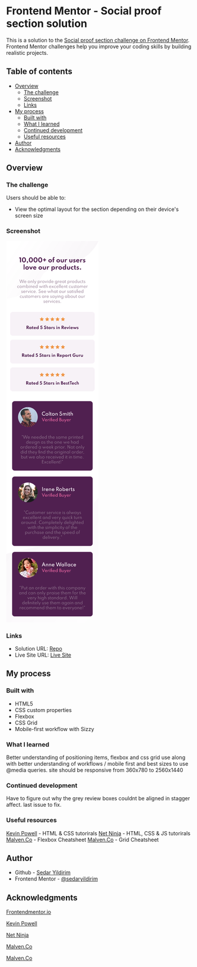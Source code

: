 # Frontend Mentor - Social proof section solution

This is a solution to the [Social proof section challenge on Frontend Mentor](https://www.frontendmentor.io/challenges/social-proof-section-6e0qTv_bA). Frontend Mentor challenges help you improve your coding skills by building realistic projects. 

## Table of contents

- [Overview](#overview)
  - [The challenge](#the-challenge)
  - [Screenshot](#screenshot)
  - [Links](#links)
- [My process](#my-process)
  - [Built with](#built-with)
  - [What I learned](#what-i-learned)
  - [Continued development](#continued-development)
  - [Useful resources](#useful-resources)
- [Author](#author)
- [Acknowledgments](#acknowledgments)

## Overview

### The challenge

Users should be able to:

- View the optimal layout for the section depending on their device's screen size

### Screenshot

![](./images/mobile_ss.jpg)

### Links

- Solution URL: [Repo](https://github.com/sedaryildirim/social-proof)
- Live Site URL: [Live Site](https://sedaryildirim.github.io/social-proof/)

## My process

### Built with

- HTML5
- CSS custom properties
- Flexbox
- CSS Grid
- Mobile-first workflow with Sizzy

### What I learned

Better understanding of positioning items, flexbox and css grid use along with better understanding of workflows / mobile first and best sizes to use @media queries. site should be responsive from 360x780 to 2560x1440

### Continued development

Have to figure out why the grey review boxes couldnt be aligned in stagger affect. last issue to fix.

### Useful resources

[Kevin Powell](https://www.youtube.com/KevinPowell) - HTML & CSS tutorirals
[Net Ninja](https://www.youtube.com/thenetninja) - HTML, CSS & JS tutorirals
[Malven.Co](https://flexbox.malven.co/) - Flexbox Cheatsheet
[Malven.Co](https://grid.malven.co/) - Grid Cheatsheet

## Author

- Github - [Sedar Yildirim](https://github.com/sedaryildirim)
- Frontend Mentor - [@sedaryildirim](https://www.frontendmentor.io/profile/sedaryildirim)

## Acknowledgments

[Frontendmentor.io](https://www.frontendmentor.io/)

[Kevin Powell](https://www.youtube.com/KevinPowell)

[Net Ninja](https://www.youtube.com/thenetninja)

[Malven.Co](https://flexbox.malven.co/) 

[Malven.Co](https://grid.malven.co/)